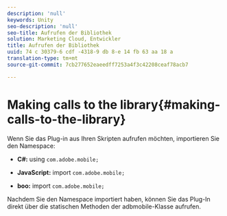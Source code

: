 ```yaml
---
description: 'null'
keywords: Unity
seo-description: 'null'
seo-title: Aufrufen der Bibliothek
solution: Marketing Cloud, Entwickler
title: Aufrufen der Bibliothek
uuid: 74 c 30379-6 cdf -4318-9 db 8-e 14 fb 63 aa 18 a
translation-type: tm+mt
source-git-commit: 7cb277652eaeedff7253a4f3c42208ceaf78acb7

---
```



# Making calls to the library{#making-calls-to-the-library}

Wenn Sie das Plug-in aus Ihren Skripten aufrufen möchten, importieren Sie den Namespace:

* **C#:** using `com.adobe.mobile;`

* **JavaScript:** import `com.adobe.mobile;`

* **boo:** import `com.adobe.mobile;`

Nachdem Sie den Namespace importiert haben, können Sie das Plug-In direkt über die statischen Methoden der adbmobile-Klasse aufrufen.
